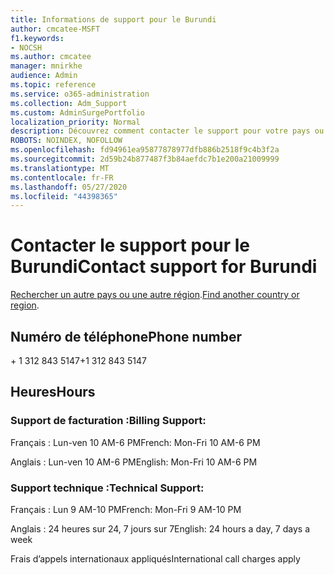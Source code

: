 ```yaml
---
title: Informations de support pour le Burundi
author: cmcatee-MSFT
f1.keywords:
- NOCSH
ms.author: cmcatee
manager: mnirkhe
audience: Admin
ms.topic: reference
ms.service: o365-administration
ms.collection: Adm_Support
ms.custom: AdminSurgePortfolio
localization_priority: Normal
description: Découvrez comment contacter le support pour votre pays ou région.
ROBOTS: NOINDEX, NOFOLLOW
ms.openlocfilehash: fd94961ea95877878977dfb886b2518f9c4b3f2a
ms.sourcegitcommit: 2d59b24b877487f3b84aefdc7b1e200a21009999
ms.translationtype: MT
ms.contentlocale: fr-FR
ms.lasthandoff: 05/27/2020
ms.locfileid: "44398365"
---
```

# <a name="contact-support-for-burundi"></a><span data-ttu-id="3d2b9-103">Contacter le support pour le Burundi</span><span class="sxs-lookup"><span data-stu-id="3d2b9-103">Contact support for Burundi</span></span>

<span data-ttu-id="3d2b9-104">[Rechercher un autre pays ou une autre région](../contact-support-for-business-products.md).</span><span class="sxs-lookup"><span data-stu-id="3d2b9-104">[Find another country or region](../contact-support-for-business-products.md).</span></span>

## <a name="phone-number"></a><span data-ttu-id="3d2b9-105">Numéro de téléphone</span><span class="sxs-lookup"><span data-stu-id="3d2b9-105">Phone number</span></span>
<span data-ttu-id="3d2b9-106">+ 1 312 843 5147</span><span class="sxs-lookup"><span data-stu-id="3d2b9-106">+1 312 843 5147</span></span>

## <a name="hours"></a><span data-ttu-id="3d2b9-107">Heures</span><span class="sxs-lookup"><span data-stu-id="3d2b9-107">Hours</span></span>
### <a name="billing-support"></a><span data-ttu-id="3d2b9-108">Support de facturation :</span><span class="sxs-lookup"><span data-stu-id="3d2b9-108">Billing Support:</span></span>

<span data-ttu-id="3d2b9-109">Français : Lun-ven 10 AM-6 PM</span><span class="sxs-lookup"><span data-stu-id="3d2b9-109">French: Mon-Fri 10 AM-6 PM</span></span>

<span data-ttu-id="3d2b9-110">Anglais : Lun-ven 10 AM-6 PM</span><span class="sxs-lookup"><span data-stu-id="3d2b9-110">English: Mon-Fri 10 AM-6 PM</span></span>

### <a name="technical-support"></a><span data-ttu-id="3d2b9-111">Support technique :</span><span class="sxs-lookup"><span data-stu-id="3d2b9-111">Technical Support:</span></span>

<span data-ttu-id="3d2b9-112">Français : Lun 9 AM-10 PM</span><span class="sxs-lookup"><span data-stu-id="3d2b9-112">French: Mon-Fri 9 AM-10 PM</span></span>

<span data-ttu-id="3d2b9-113">Anglais : 24 heures sur 24, 7 jours sur 7</span><span class="sxs-lookup"><span data-stu-id="3d2b9-113">English: 24 hours a day, 7 days a week</span></span>

<span data-ttu-id="3d2b9-114">Frais d’appels internationaux appliqués</span><span class="sxs-lookup"><span data-stu-id="3d2b9-114">International call charges apply</span></span>
